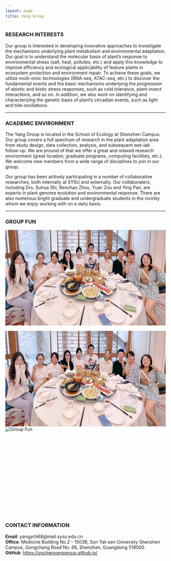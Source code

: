 ```yaml
---
layout: page
title: Yang Group
---
```


### RESEARCH INTERESTS

Our group is interested in developing innovative approaches to investigate the mechanisms underlying plant metabolism and environmental adaptation. Our goal is to understand the molecular basis of plant’s response to environmental stress (salt, heat, pollutes, etc.) and apply this knowledge to improve efficiency and ecological applicability of feature plants in ecosystem protection and environment repair. To achieve these goals, we utilize multi-omic technologies (RNA-seq, ATAC-seq, etc.) to discover the fundamental events and the basic mechanisms underlying the progression of abiotic and biotic stress responses, such as cold tolerance, plant-insect interactions, and so on. In addition, we also work on identifying and characterizing the genetic basis of plant’s circadian events, such as light and tide oscillations.


---

### ACADEMIC ENVIRONMENT

The Yang Group is located in the School of Ecology at Shenzhen Campus. Our group covers a full spectrum of research in the plant adaptation area from study design, data collection, analysis, and subsequent wet-lab follow-up. We are pround of that we offer a great and relaxed research environment (great location, graduate programs, computing facilities, etc.). We welcome new members from a wide range of disciplines to join in our group.

Our group has been actively participating in a number of collaborative researches, both internally at SYSU and externally. Our collaboraters, including Drs. Suhua Shi, Renchao Zhou, Yuan Zou and Ying Pan, are experts in plant genome evolution and environmental response. There are also numerous bright graduate and undergraduate students in the vicinity whom we enjoy working with on a daily basis.

---

### GROUP FUN

<div class="container">
    <div class="row-fluid">
        <div class="span2">
        <a href="assets/group_fun.jpeg">
            <img src="assets/group_fun.jpeg" height="300" width="600" title="Group Fun" alt="Group Fun"/>
        </a>
        </div>
    </div>
</div>
<p float="left">
    <img align="left" src="assets/group_fun.jpeg" height="300" width="600" title="Group Fun" alt="Group Fun"/>
    <img align="left" src="assets/conference.jpeg" height="300" width="500" title="Group Fun" alt="Group Fun"/>
</p>

---

### CONTACT INFORMATION

<div class="container">
    <div class="row-fluid">
            <b>Email</b>: yangych68@mail.sysu.edu.cn<br/>
            <b>Office</b>: Medicine Building No.2 - 1503B, Sun Yat-sen University Shenzhen Campus, Gongchang Road No. 66, Shenzhen, Guangdong 518000<br/>
            <b>GitHub</b>: <a href="https://yuchenyanggroup.github.io/">https://yuchenyanggroup.github.io/</a><br/>
    </div>
</div>
